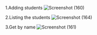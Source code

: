 1.Adding students
![Screenshot (160)](https://github.com/user-attachments/assets/ac61ebb7-963b-44a6-8a0c-fa960c8d0af1)

2.Listing the students
![Screenshot (164)](https://github.com/user-attachments/assets/ec4f320e-4a2c-41a8-a647-c235b5c0f8f3)

3.Get by name
![Screenshot (161)](https://github.com/user-attachments/assets/61e02d75-2780-49b3-98c7-fe111dd364a1)


